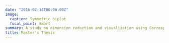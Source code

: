```yaml
---
date: "2016-02-14T00:00:00Z"
image:
  caption: Symmetric biplot
  focal_point: Smart
summary: A study on dimension reduction and visualization using Correspondence Analysis in Categorical Data. When <img src="http://latex.codecogs.com/gif.latex?1+sin(x)" border="0"/>
title: Master's Thesis
---
```

